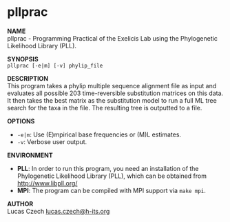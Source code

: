 pllprac
=======

**NAME**  
    pllprac - Programming Practical of the Exelicis Lab
    using the Phylogenetic Likelihood Library (PLL).

**SYNOPSIS**  
    `pllprac [-e|m] [-v] phylip_file`

**DESCRIPTION**  
    This program takes a phylip multiple sequence alignment file
    as input and evaluates all possible 203 time-reversible
    substitution matrices on this data.
    It then takes the best matrix as the substitution model
    to run a full ML tree search for the taxa in the file.
    The resulting tree is outputted to a file.

**OPTIONS**  
* `-e|m`: Use (E)mpirical base frequencies or (M)L estimates.
* `-v`:   Verbose user output.  

**ENVIRONMENT**  
* **PLL**:  In order to run this program, you need an installation
        of the Phylogenetic Likelihood Library (PLL), which can be
        obtained from http://www.libpll.org/
* **MPI**: The program can be compiled with MPI support via `make mpi`.

**AUTHOR**  
    Lucas Czech <lucas.czech@h-its.org>
